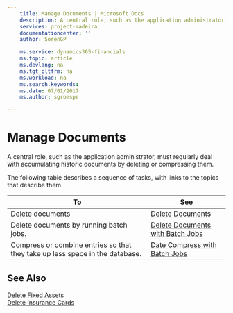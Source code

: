 ```yaml
---
    title: Manage Documents | Microsoft Docs
    description: A central role, such as the application administrator, must regularly deal with accumulating historic documents by deleting or compressing them.
    services: project-madeira
    documentationcenter: ''
    author: SorenGP

    ms.service: dynamics365-financials
    ms.topic: article
    ms.devlang: na
    ms.tgt_pltfrm: na
    ms.workload: na
    ms.search.keywords:
    ms.date: 07/01/2017
    ms.author: sgroespe

---
```

# Manage Documents
A central role, such as the application administrator, must regularly deal with accumulating historic documents by deleting or compressing them.  
  
 The following table describes a sequence of tasks, with links to the topics that describe them.   
  
|**To**|**See**|  
|------------|-------------|  
|Delete documents|[Delete Documents](../delete-documents.md)|  
|Delete documents by running batch jobs.|[Delete Documents with Batch Jobs](../delete-documents-with-batch-jobs.md)|  
|Compress or combine entries so that they take up less space in the database.|[Date Compress with Batch Jobs](../date-compress-with-batch-jobs.md)|  
  
## See Also  
 [Delete Fixed Assets](../how-to-delete-fixed-assets.md)   
 [Delete Insurance Cards](../how-to-delete-insurance-cards.md)